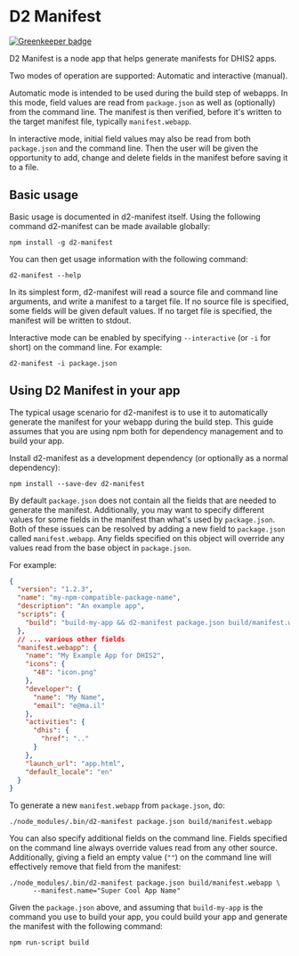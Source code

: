 
D2 Manifest
===========

[![Greenkeeper badge](https://badges.greenkeeper.io/dhis2/d2-manifest.svg)](https://greenkeeper.io/)

D2 Manifest is a node app that helps generate manifests for DHIS2 apps.

Two modes of operation are supported: Automatic and interactive (manual).

Automatic mode is intended to be used during the build step of webapps. In this mode,
field values are read from `package.json` as well as (optionally) from the command line.
The manifest is then verified, before it's written to the target manifest file,
typically `manifest.webapp`.

In interactive mode, initial field values may also be read from both `package.json` and
the command line. Then the user will be given the opportunity to add, change and delete
fields in the manifest before saving it to a file.



Basic usage
-----------

Basic usage is documented in d2-manifest itself. Using the following command d2-manifest
can be made available globally:

`npm install -g d2-manifest`

You can then get usage information with the following command:

`d2-manifest --help`

In its simplest form, d2-manifest will read a source file and command line arguments, and
write a manifest to a target file. If no source file is specified, some fields will be
given default values. If no target file is specified, the manifest will be written to
stdout.

Interactive mode can be enabled by specifying `--interactive` (or `-i` for short) on the
command line. For example:

`d2-manifest -i package.json`



Using D2 Manifest in your app
-----------------------------

The typical usage scenario for d2-manifest is to use it to automatically generate the
manifest for your webapp during the build step. This guide assumes that you are using
npm both for dependency management and to build your app.

Install d2-manifest as a development dependency (or optionally as a normal dependency):

`npm install --save-dev d2-manifest`

By default `package.json` does not contain all the fields that are needed to generate
the manifest. Additionally, you may want to specify different values for some fields in
the manifest than what's used by `package.json`. Both of these issues can be resolved by
adding a new field to `package.json` called `manifest.webapp`. Any fields specified on
this object will override any values read from the base object in `package.json`.

For example:

```json
{
  "version": "1.2.3",
  "name": "my-npm-compatible-package-name",
  "description": "An example app",
  "scripts": {
    "build": "build-my-app && d2-manifest package.json build/manifest.webapp"
  },
  // ... various other fields
  "manifest.webapp": {
    "name": "My Example App for DHIS2",
    "icons": {
      "48": "icon.png"
    },
    "developer": {
      "name": "My Name",
      "email": "e@ma.il"
    },
    "activities": {
      "dhis": {
        "href": ".."
      }
    },
    "launch_url": "app.html",
    "default_locale": "en"
  }
}
```

To generate a new `manifest.webapp` from `package.json`, do:

`./node_modules/.bin/d2-manifest package.json build/manifest.webapp`

You can also specify additional fields on the command line. Fields specified on the
command line always override values read from any other source. Additionally, giving a
field an empty value (`""`) on the command line will effectively remove that field from
the manifest:

```
./node_modules/.bin/d2-manifest package.json build/manifest.webapp \
      --manifest.name="Super Cool App Name"
```

Given the `package.json` above, and assuming that `build-my-app` is the command you use
to build your app, you could build your app and generate the manifest with the following
command:

`npm run-script build`
